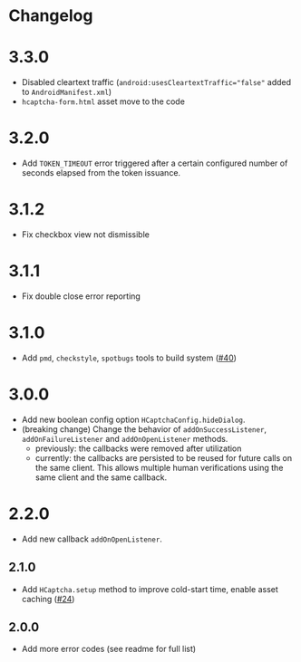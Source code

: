 # Changelog

# 3.3.0

- Disabled cleartext traffic (`android:usesCleartextTraffic="false"` added to `AndroidManifest.xml`)
- `hcaptcha-form.html` asset move to the code

# 3.2.0

- Add `TOKEN_TIMEOUT` error triggered after a certain configured number of seconds elapsed from the token issuance.

# 3.1.2

- Fix checkbox view not dismissible

# 3.1.1

- Fix double close error reporting

# 3.1.0

- Add `pmd`, `checkstyle`, `spotbugs` tools to build system ([#40](https://github.com/hCaptcha/hcaptcha-android-sdk/issues/40))

# 3.0.0

- Add new boolean config option `HCaptchaConfig.hideDialog`.
- (breaking change) Change the behavior of `addOnSuccessListener`, `addOnFailureListener` and `addOnOpenListener` methods. 
  - previously: the callbacks were removed after utilization
  - currently: the callbacks are persisted to be reused for future calls on the same client. This allows multiple human verifications using the same client and the same callback.  

# 2.2.0

- Add new callback `addOnOpenListener`.

## 2.1.0

- Add `HCaptcha.setup` method to improve cold-start time, enable asset caching ([#24](https://github.com/hCaptcha/hcaptcha-android-sdk/issues/24))

## 2.0.0
- Add more error codes (see readme for full list)
